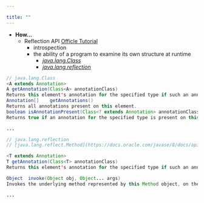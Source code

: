 ```yaml
---

title: "" 
---
```


- **How...**
  - Reflection API [Officle Tutorial](https://docs.oracle.com/javase/tutorial/reflect/)
    - introspection
    - the ability of a program to examine its own structure at runtime
      - *[java.lang.Class](https://docs.oracle.com/javase/8/docs/api/java/lang/Class.html)*
      - *[java.lang.reflection](https://github.com/ppdouble/jdk-src/tree/master/java/lang/reflect)*

```Java
// java.lang.Class
<A extends Annotation>	
A getAnnotation(Class<A> annotationClass)
Returns this element's annotation for the specified type if such an annotation is present, else null.
Annotation[]	getAnnotations()
Returns all annotations present on this element.
boolean	isAnnotationPresent(Class<? extends Annotation> annotationClass)
Returns true if an annotation for the specified type is present on this element, else false.

...

// java.lang.reflection
// [java.lang.reflect.Method](https://docs.oracle.com/javase/8/docs/api/java/lang/reflect/Method.html)

<T extends Annotation>
T getAnnotation(Class<T> annotationClass)
Returns this element's annotation for the specified type if such an annotation is present, else null.

Object	invoke(Object obj, Object... args)
Invokes the underlying method represented by this Method object, on the specified object with the specified parameters.

...







```

